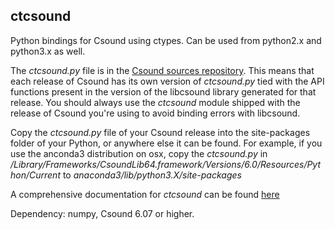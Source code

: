 ## ctcsound
Python bindings for Csound using ctypes. Can be used from python2.x and python3.x as well.  

The *ctcsound.py* file is in the [Csound sources repository](https://github.com/csound/csound/blob/develop/interfaces/ctcsound.py).
This means that each release of Csound has its own version of *ctcsound.py* tied with the API functions present in the version of the libcsound library generated for that release. You should always use the *ctcsound* module shipped with the release of Csound you're using to avoid binding errors with libcsound.

Copy the *ctcsound.py* file of your Csound release into the site-packages folder of your Python, or anywhere else it can be found. For example, if you use the anconda3 distribution on osx, copy the *ctcsound.py* in */Library/Frameworks/CsoundLib64.framework/Versions/6.0/Resources/Python/Current* to *anaconda3/lib/python3.X/site-packages*

A comprehensive documentation for *ctcsound* can be found [here](https://csound.com/docs/ctcsound/)

Dependency: numpy, Csound 6.07 or higher.
